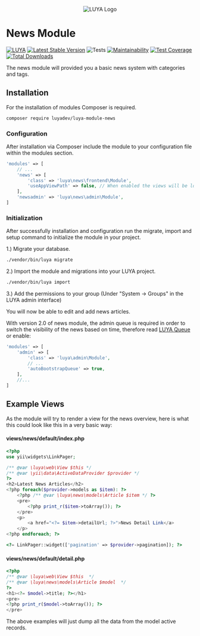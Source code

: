<p align="center">
  <img src="https://raw.githubusercontent.com/luyadev/luya/master/docs/logo/luya-logo-0.2x.png" alt="LUYA Logo"/>
</p>

# News Module

[![LUYA](https://img.shields.io/badge/Powered%20by-LUYA-brightgreen.svg)](https://luya.io)
[![Latest Stable Version](https://poser.pugx.org/luyadev/luya-module-news/v/stable)](https://packagist.org/packages/luyadev/luya-module-news)
![Tests](https://github.com/luyadev/luya-module-news/workflows/Tests/badge.svg)
[![Maintainability](https://api.codeclimate.com/v1/badges/7ba026bc02e251fa1d63/maintainability)](https://codeclimate.com/github/luyadev/luya-module-news/maintainability)
[![Test Coverage](https://api.codeclimate.com/v1/badges/7ba026bc02e251fa1d63/test_coverage)](https://codeclimate.com/github/luyadev/luya-module-news/test_coverage)
[![Total Downloads](https://poser.pugx.org/luyadev/luya-module-news/downloads)](https://packagist.org/packages/luyadev/luya-module-news)

The news module will provided you a basic news system with categories and tags.

## Installation

For the installation of modules Composer is required.

```sh
composer require luyadev/luya-module-news
```

### Configuration

After installation via Composer include the module to your configuration file within the modules section.

```php
'modules' => [
    // ...
    'news' => [
    	'class' => 'luya\news\frontend\Module',
    	'useAppViewPath' => false, // When enabled the views will be looked up in the @app/views folder, otherwise the views shipped with the module will be used.
    ],
    'newsadmin' => 'luya\news\admin\Module',
]
```

### Initialization 

After successfully installation and configuration run the migrate, import and setup command to initialize the module in your project.

1.) Migrate your database.

```sh
./vendor/bin/luya migrate
```

2.) Import the module and migrations into your LUYA project.

```sh
./vendor/bin/luya import
```

3.) Add the permissions to your group (Under "System -> Groups" in the LUYA admin interface)

You will now be able to edit and add news articles.

With version 2.0 of news module, the admin queue is required in order to switch the visibility of the news based on time, therefore read [LUYA Queue](https://luya.io/guide/app-queue) or enable:

```php
'modules' => [
    'admin' => [
        'class' => 'luya\admin\Module',
        // ...
        'autoBootstrapQueue' => true,
    ],
    //...
]
```

## Example Views

As the module will try to render a view for the news overview, here is what this could look like this in a very basic way:

#### views/news/default/index.php

```php
<?php
use yii\widgets\LinkPager;

/** @var \luya\web\View $this */
/** @var \yii\data\ActiveDataProvider $provider */
?>
<h2>Latest News Articles</h2>
<?php foreach($provider->models as $item): ?>
    <?php /** @var \luya\news\models\Article $item */ ?>
    <pre>
        <?php print_r($item->toArray()); ?>
    </pre>
    <p>
        <a href="<?= $item->detailUrl; ?>">News Detail Link</a>
    </p>
<?php endforeach; ?>

<?= LinkPager::widget(['pagination' => $provider->pagination]); ?>
```

#### views/news/default/detail.php

```php
<?php
/** @var \luya\web\View $this  */
/** @var \luya\news\models\Article $model  */
?>
<h1><?= $model->title; ?></h1>
<pre>
<?php print_r($model->toArray()); ?>
</pre>
```

The above examples will just dump all the data from the model active records.
